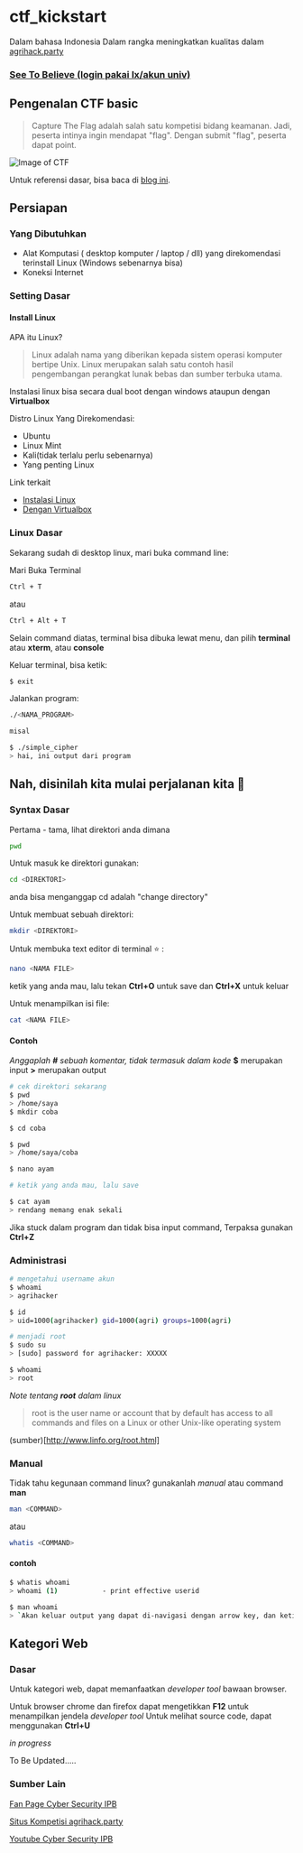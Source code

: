 # ctf_kickstart

Dalam bahasa Indonesia
Dalam rangka meningkatkan kualitas dalam [agrihack.party](http://agrihack.party)

### [See To Believe (login pakai lx/akun univ) ](https://lx.apps.cs.ipb.ac.id/profile/13200)

## Pengenalan CTF basic

> Capture The Flag adalah salah satu kompetisi bidang keamanan. Jadi, peserta intinya ingin mendapat "flag". Dengan submit "flag", peserta dapat point.

![Image of CTF](http://digibond.wpengine.netdna-cdn.com/wp-content/uploads/2015/01/ffc-capture-the-flag-400x400.png)


Untuk referensi dasar, bisa baca di [blog ini](http://blog.rentjong.net/2014/11/mau-ikut-ctf-perlu-belajar-apa.html).


## Persiapan

### Yang Dibutuhkan
- Alat Komputasi ( desktop komputer / laptop / dll) yang direkomendasi terinstall Linux (Windows sebenarnya bisa)
- Koneksi Internet

### Setting Dasar

#### Install Linux

APA itu Linux?
> Linux adalah nama yang diberikan kepada sistem operasi komputer bertipe Unix. Linux merupakan salah satu contoh hasil pengembangan perangkat lunak bebas dan sumber terbuka utama.

Instalasi linux bisa secara dual boot dengan windows ataupun dengan **Virtualbox**

Distro Linux Yang Direkomendasi:
- Ubuntu
- Linux Mint
- Kali(tidak terlalu perlu sebenarnya)
- Yang penting Linux

Link terkait
- [Instalasi Linux](http://www.wikihow.com/Install-Ubuntu-Linux)
- [Dengan Virtualbox](http://www.instructables.com/id/How-to-install-Linux-on-your-Windows)


### Linux Dasar

Sekarang sudah di desktop linux, mari buka command line:

Mari Buka Terminal
```bash
Ctrl + T

```
atau
```bash
Ctrl + Alt + T
```
Selain command diatas, terminal bisa dibuka lewat menu, dan pilih **terminal** atau **xterm**, atau **console**

Keluar terminal, bisa ketik:
```bash
$ exit
```

Jalankan program:
```bash
./<NAMA_PROGRAM>

misal 

$ ./simple_cipher
> hai, ini output dari program
```


## Nah, disinilah kita mulai perjalanan kita :camel:

### Syntax Dasar

Pertama - tama, lihat direktori anda dimana
```bash
pwd
```

Untuk masuk ke direktori gunakan:
```bash
cd <DIREKTORI>
```
anda bisa menganggap cd adalah "change directory"

Untuk membuat sebuah direktori:
```bash
mkdir <DIREKTORI>
```
Untuk membuka text editor di terminal :star: :
```bash
nano <NAMA FILE>
```
ketik yang anda mau, lalu tekan **Ctrl+O** untuk save dan **Ctrl+X** untuk keluar 


Untuk menampilkan isi file:
```bash
cat <NAMA FILE>
```
#### Contoh

*Anggaplah **#** sebuah komentar, tidak termasuk dalam kode*
**$** merupakan input
**>** merupakan output

```bash
# cek direktori sekarang
$ pwd
> /home/saya
$ mkdir coba

$ cd coba

$ pwd
> /home/saya/coba

$ nano ayam

# ketik yang anda mau, lalu save

$ cat ayam
> rendang memang enak sekali

```

Jika stuck dalam program dan tidak bisa input command, Terpaksa gunakan **Ctrl+Z**

### Administrasi

```bash
# mengetahui username akun
$ whoami
> agrihacker

$ id
> uid=1000(agrihacker) gid=1000(agri) groups=1000(agri)

# menjadi root
$ sudo su
> [sudo] password for agrihacker: XXXXX

$ whoami
> root

```

*Note tentang **root** dalam linux*

> root is the user name or account that by default has access to all commands and files on a Linux or other Unix-like operating system

(sumber)[http://www.linfo.org/root.html]


### Manual

Tidak tahu kegunaan command linux? gunakanlah *manual* atau command **man**
```bash
man <COMMAND>
```
atau 
```bash
whatis <COMMAND>
```

#### contoh

```bash
$ whatis whoami
> whoami (1)           - print effective userid

$ man whoami
> `Akan keluar output yang dapat di-navigasi dengan arrow key, dan ketik q untuk keluar `


```




## Kategori Web

### Dasar
Untuk kategori web, dapat memanfaatkan *developer tool* bawaan browser.

Untuk browser chrome dan firefox dapat mengetikkan **F12** untuk menampilkan jendela *developer tool*
Untuk melihat source code, dapat menggunakan **Ctrl+U**

*in progress*




To Be Updated.....


### Sumber Lain
[Fan Page Cyber Security IPB](https://www.facebook.com/cysecipb)

[Situs Kompetisi agrihack.party](http://agrihack.party)

[Youtube Cyber Security IPB](https://www.youtube.com/channel/UCH6CPf10u9uQu3w1DRhOliw)
